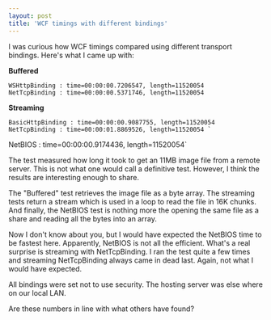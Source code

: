 ```yaml
---
layout: post
title: 'WCF timings with different bindings'
---
```

I was curious how WCF timings compared using different transport bindings. Here's what I came up with:

**Buffered**

    WSHttpBinding : time=00:00:00.7206547, length=11520054   
    NetTcpBinding : time=00:00:00.5371746, length=11520054 

**Streaming**

    BasicHttpBinding : time=00:00:00.9087755, length=11520054   
    NetTcpBinding : time=00:00:01.8869526, length=11520054 `

NetBIOS : time=00:00:00.9174436, length=11520054`

The test measured how long it took to get an 11MB image file from a remote server. This is not what one would call a definitive test. However, I think the results are interesting enough to share.

The "Buffered" test retrieves the image file as a byte array. The streaming tests return a stream which is used in a loop to read the file in 16K chunks. And finally, the NetBIOS test is nothing more the opening the same file as a share and reading all the bytes into an array.

Now I don't know about you, but I would have expected the NetBIOS time to be fastest here. Apparently, NetBIOS is not all the efficient. What's a real surprise is streaming with NetTcpBinding. I ran the test quite a few times and streaming NetTcpBinding always came in dead last. Again, not what I would have expected.

All bindings were set not to use security. The hosting server was else where on our local LAN.

Are these numbers in line with what others have found? 
